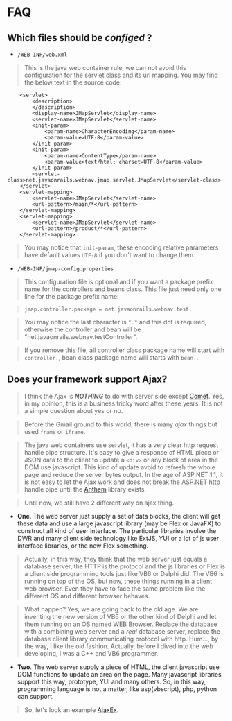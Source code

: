 # FAQ #

## Which files should be _configed_ ? ##
  * `/WEB-INF/web.xml`
> This is the java web container rule, we can not avoid this configuration for the servlet class and its url mapping. You may find the below text in the source code:
```
	<servlet>
		<description>
		</description>
		<display-name>JMapServlet</display-name>
		<servlet-name>JMapServlet</servlet-name>
   		<init-param>
			<param-name>CharacterEncoding</param-name> 
			<param-value>UTF-8</param-value> 
		</init-param>
		<init-param>
			<param-name>ContentType</param-name>
			<param-value>text/html; charset=UTF-8</param-value>
		</init-param>
		<servlet-class>net.javaonrails.webnav.jmap.servlet.JMapServlet</servlet-class>
	</servlet>
	<servlet-mapping>
		<servlet-name>JMapServlet</servlet-name>
		<url-pattern>/main/*</url-pattern>
	</servlet-mapping>
	<servlet-mapping>
		<servlet-name>JMapServlet</servlet-name>
		<url-pattern>/product/*</url-pattern>
	</servlet-mapping>
```
> You may notice that `init-param`, these encoding relative parameters have default values `UTF-8` if you don't want to change them.

  * `/WEB-INF/jmap-config.properties`
> This configuration file is optional and if you want a package prefix name for the controllers and beans class. This file just need only one line for the package prefix name:

> `jmap.controller.package = net.javaonrails.webnav.test.`

> You may notice the last character is `"."` and this dot is required, otherwise the controller and bean will be "net.javaonrails.webnav.testController".

> If you remove this file, all controller class package name will start with `controller.`, bean class package name will starts with `bean.`.

## Does your framework support Ajax? ##
> I think the Ajax is **_NOTHING_** to do with server side except [Comet](http://en.wikipedia.org/wiki/Comet_(programming)). Yes, in my opinion, this is a business tricky word after these yesrs. It is not a simple question about yes or no.

> Before the Gmail ground to this world, there is many _ajax_ things but used `frame` or `iframe`.

> The java web containers use servlet, it has a very clear http request handle pipe structure. It's easy to give a response of HTML piece or JSON data to the client to update a `<div>` or any block of area in the DOM use javascript. This kind of update avoid to refresh the whole page and reduce the server bytes output. In the age of ASP.NET 1.1, it is not easy to let the Ajax work and does not break the ASP.NET http handle pipe until the [Anthem](http://sourceforge.net/projects/anthem-dot-net) library exists.

> Until now, we still have 2 different way on ajax thing.

  * **One**. The web server just supply a set of data blocks, the client will get these data and use a large javascript library (may be Flex or JavaFX) to construct all kind of user interface. The particular libraries involve the DWR and many client side technology like ExtJS, YUI or a lot of js user interface libraries, or the new Flex something.

> Actually, in this way, they think that the web server just equals a database server, the HTTP is the protocol and the js libraries or Flex is a client side programming tools just like VB6 or Delphi did. The VB6 is running on top of the OS, but now, these things running in a client web browser. Even they have to face the same problem like the different OS and different browser behaves.

> What happen? Yes, we are going back to the old age. We are inventing the new version of VB6 or the other kind of Delphi and let them running on an OS named WEB Browser. Replace the database with a combining web server and a _real_ database server, replace the database client library communicating protocol with http. Hum..., by the way, I like the old fashion. Actually, before I dived into the web developing, I was a C++ and VB6 programmer.

  * **Two**. The web server supply a piece of HTML, the client javascript use DOM functions to update an area on the page. Many javascript libraries support this way, prototype, YUI and many others. So, in this way, programming language is not a matter, like asp(vbscript), php, python can support.

> So, let's look an example [AjaxEx](AjaxEx.md).